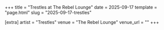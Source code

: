 +++
title = "Trestles at The Rebel Lounge"
date = 2025-09-17
template = "page.html"
slug = "2025-09-17-trestles"

[extra]
artist = "Trestles"
venue = "The Rebel Lounge"
venue_url = ""
+++
